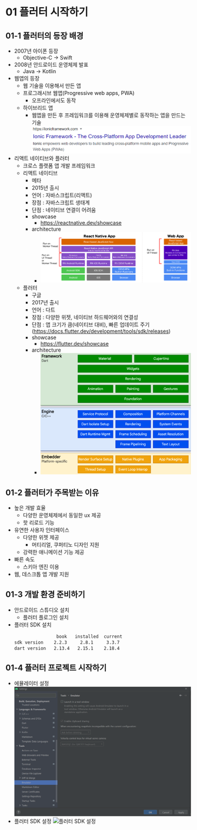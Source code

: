# 01 플러터 시작하기
## 01-1 플러터의 등장 배경
  - 2007년 아이폰 등장
    - Objective-C -> Swift
  - 2008년 안드로이드 운영체제 발표
    - Java -> Kotlin
  - 웹앱의 등장
    - 웹 기술을 이용해서 만든 앱
    - 프로그래시브 웹앱(Progressive web apps, PWA)
      - 오프라인에서도 동작
    - 하이브리드 앱
      - 웹앱을 만든 후 프레임워크를 이용해 운영체제별로 동작하는 앱을 만드는 기술
        ![ionic](img/ionic.png)
  - 리액트 네이티브와 플러터
    - 크로스 플랫폼 앱 개발 프레임워크
    - 리액트 네이티브
      - 메타
      - 2015년 출시
      - 언어 : 자바스크립트(리액트)
      - 장점 : 자바스크립트 생태계
      - 단점 : 네이티브 연결이 어려움
      - showcase
        - https://reactnative.dev/showcase
      - architecture
        - ![reactnative](img/reactnative-architecture.png)
    - 플러터
      - 구글
      - 2017년 출시
      - 언어 : 다트
      - 장점 : 다양한 위젯, 네이티브 하드웨어와의 연결성
      - 단점 : 앱 크기가 큼(네이티브 대비), 빠른 업데이트 주기(https://docs.flutter.dev/development/tools/sdk/releases)
      - showcase
        - https://flutter.dev/showcase
      - architecture
        - ![flutter](img/flutter-architecture.png)
## 01-2 플러터가 주목받는 이유
  - 높은 개발 효율
    - 다양한 운영체제에서 동일한 ux 제공
    - 핫 리로드 기능
  - 유연한 사용자 인터페이스
    - 다양한 위젯 제공
      - 머티리얼, 쿠퍼티노 디자인 지원
    - 강력한 애니메이션 기능 제공
  - 빠른 속도
    - 스키아 엔진 이용
  - 웹, 데스크톱 앱 개발 지원
## 01-3 개발 환경 준비하기
  - 안드로이드 스튜디오 설치
    - 플러터 플로그인 설치
  - 플러터 SDK 설치
    ```
                    book   installed  current
    sdk version    2.2.3     2.8.1     3.3.7
    dart version   2.13.4   2.15.1    2.18.4
    ```
## 01-4 플러터 프로젝트 시작하기
  - 에뮬레이터 설정
    ![에뮬레이터 설정](img/emulator-config.png)
  - 플러터 SDK 설정
    ![플러터 SDK 설정](img/flutter_env.png)